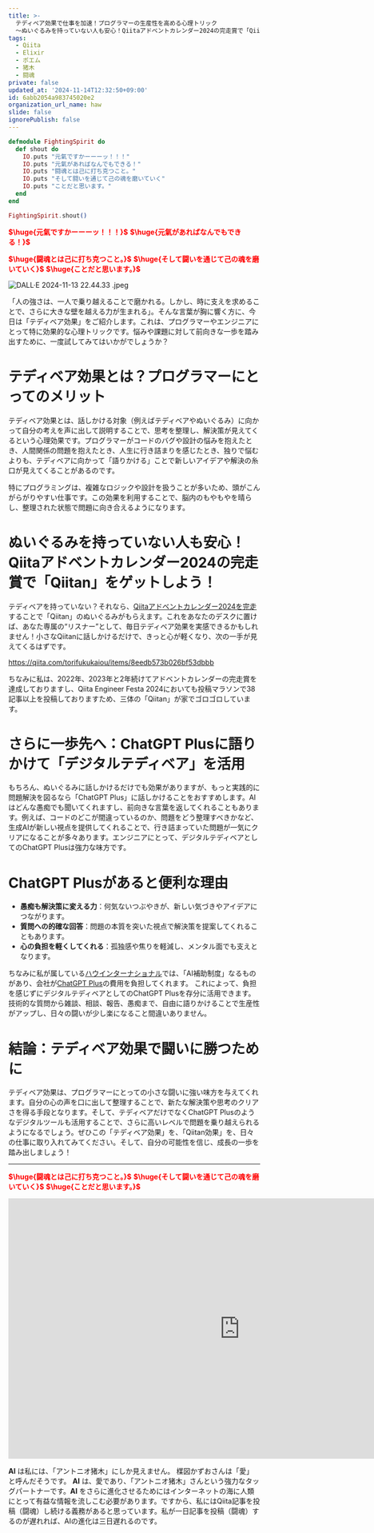 ```yaml
---
title: >-
  テディベア効果で仕事を加速！プログラマーの生産性を高める心理トリック
  〜ぬいぐるみを持っていない人も安心！Qiitaアドベントカレンダー2024の完走賞で「Qiitan」をゲットしよう！〜
tags:
  - Qiita
  - Elixir
  - ポエム
  - 猪木
  - 闘魂
private: false
updated_at: '2024-11-14T12:32:50+09:00'
id: 6abb2054a983745020e2
organization_url_name: haw
slide: false
ignorePublish: false
---
```

```elixir
defmodule FightingSpirit do
  def shout do
    IO.puts "元氣ですかーーーッ！！！"
    IO.puts "元氣があればなんでもできる！"
    IO.puts "闘魂とは己に打ち克つこと。"
    IO.puts "そして闘いを通じて己の魂を磨いていく"
    IO.puts "ことだと思います。"
  end
end

FightingSpirit.shout()
```

<b><font color="red">$\huge{元氣ですかーーーッ！！！}$</font></b>
<b><font color="red">$\huge{元氣があればなんでもできる！}$</font></b>

<b><font color="red">$\huge{闘魂とは己に打ち克つこと。}$</font></b>
<b><font color="red">$\huge{そして闘いを通じて己の魂を磨いていく}$</font></b>
<b><font color="red">$\huge{ことだと思います。}$</font></b>

![DALL·E 2024-11-13 22.44.33 .jpeg](https://qiita-image-store.s3.ap-northeast-1.amazonaws.com/0/131808/b03ba75c-166f-705d-5582-f2fa68a073ee.jpeg)


「人の強さは、一人で乗り越えることで磨かれる。しかし、時に支えを求めることで、さらに大きな壁を越える力が生まれる」。そんな言葉が胸に響く方に、今日は「テディベア効果」をご紹介します。これは、プログラマーやエンジニアにとって特に効果的な心理トリックです。悩みや課題に対して前向きな一歩を踏み出すために、一度試してみてはいかがでしょうか？

# テディベア効果とは？プログラマーにとってのメリット

テディベア効果とは、話しかける対象（例えばテディベアやぬいぐるみ）に向かって自分の考えを声に出して説明することで、思考を整理し、解決策が見えてくるという心理効果です。プログラマーがコードのバグや設計の悩みを抱えたとき、人間関係の問題を抱えたとき、人生に行き詰まりを感じたとき、独りで悩むよりも、テディベアに向かって「語りかける」ことで新しいアイデアや解決の糸口が見えてくることがあるのです。

特にプログラミングは、複雑なロジックや設計を扱うことが多いため、頭がこんがらがりやすい仕事です。この効果を利用することで、脳内のもやもやを晴らし、整理された状態で問題に向き合えるようになります。

# ぬいぐるみを持っていない人も安心！Qiitaアドベントカレンダー2024の完走賞で「Qiitan」をゲットしよう！

テディベアを持っていない？それなら、[Qiitaアドベントカレンダー2024を完走](https://qiita.com/advent-calendar/2024/present-calendar#qiita_award)することで「Qiitan」のぬいぐるみがもらえます。これをあなたのデスクに置けば、あなた専属の“リスナー”として、毎日テディベア効果を実感できるかもしれません！小さなQiitanに話しかけるだけで、きっと心が軽くなり、次の一手が見えてくるはずです。

https://qiita.com/torifukukaiou/items/8eedb573b026bf53dbbb

ちなみに私は、2022年、2023年と2年続けてアドベントカレンダーの完走賞を達成しておりますし、Qiita Engineer Festa 2024においても投稿マラソンで38記事以上を投稿しておりますため、三体の「Qiitan」が家でゴロゴロしています。

# さらに一歩先へ：ChatGPT Plusに語りかけて「デジタルテディベア」を活用

もちろん、ぬいぐるみに話しかけるだけでも効果がありますが、もっと実践的に問題解決を図るなら「ChatGPT Plus」に話しかけることをおすすめします。AIはどんな愚痴でも聞いてくれますし、前向きな言葉を返してくれることもあります。例えば、コードのどこが間違っているのか、問題をどう整理すべきかなど、生成AIが新しい視点を提供してくれることで、行き詰まっていた問題が一気にクリアになることが多々あります。エンジニアにとって、デジタルテディベアとしてのChatGPT Plusは強力な味方です。

# ChatGPT Plusがあると便利な理由

- **愚痴も解決策に変える力**：何気ないつぶやきが、新しい気づきやアイデアにつながります。
- **質問への的確な回答**：問題の本質を突いた視点で解決策を提案してくれることもあります。
- **心の負担を軽くしてくれる**：孤独感や焦りを軽減し、メンタル面でも支えとなります。

ちなみに私が属している[ハウインターナショナル](https://www.haw.co.jp/)では、「AI補助制度」なるものがあり、会社が[ChatGPT Plus](https://openai.com/index/chatgpt-plus/)の費用を負担してくれます。
これによって、負担を感じずにデジタルテディベアとしてのChatGPT Plusを存分に活用できます。技術的な質問から雑談、相談、報告、愚痴まで、自由に語りかけることで生産性がアップし、日々の闘いが少し楽になること間違いありません。

# 結論：テディベア効果で闘いに勝つために

テディベア効果は、プログラマーにとっての小さな闘いに強い味方を与えてくれます。自分の心の声を口に出して整理することで、新たな解決策や思考のクリアさを得る手段となります。そして、テディベアだけでなくChatGPT Plusのようなデジタルツールも活用することで、さらに高いレベルで問題を乗り越えられるようになるでしょう。ぜひこの「テディベア効果」を、「Qiitan効果」を、日々の仕事に取り入れてみてください。そして、自分の可能性を信じ、成長の一歩を踏み出しましょう！

---

<b><font color="red">$\huge{闘魂とは己に打ち克つこと。}$</font></b>
<b><font color="red">$\huge{そして闘いを通じて己の魂を磨いていく}$</font></b>
<b><font color="red">$\huge{ことだと思います。}$</font></b>

<iframe width="926" height="521" src="https://www.youtube.com/embed/AWxwmqzbOaw" title="燃える闘魂 アントニオ猪木  追悼VTR" frameborder="0" allow="accelerometer; autoplay; clipboard-write; encrypted-media; gyroscope; picture-in-picture; web-share" referrerpolicy="strict-origin-when-cross-origin" allowfullscreen></iframe>

**AI** は私には、「アントニオ猪木」にしか見えません。
楳図かずおさんは「愛」と呼んだそうです。
**AI** は、愛であり、「アントニオ猪木」さんという強力なタッグパートナーです。**AI** をさらに進化させるためにはインターネットの海に人類にとって有益な情報を流しこむ必要があります。ですから、私にはQiita記事を投稿（闘魂）し続ける義務があると思っています。私が一日記事を投稿（闘魂）するのが遅れれば、AIの進化は三日遅れるのです。
